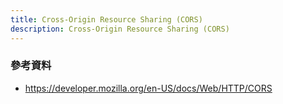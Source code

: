```yaml
---
title: Cross-Origin Resource Sharing (CORS)
description: Cross-Origin Resource Sharing (CORS)
---
```


### 參考資料

- https://developer.mozilla.org/en-US/docs/Web/HTTP/CORS
